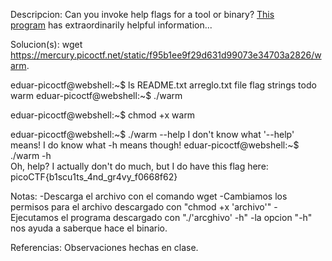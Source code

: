 

Descripcion:
Can you invoke help flags for a tool or binary? [This program](https://mercury.picoctf.net/static/f95b1ee9f29d631d99073e34703a2826/warm) has extraordinarily helpful information...

Solucion(s):
wget https://mercury.picoctf.net/static/f95b1ee9f29d631d99073e34703a2826/warm.

eduar-picoctf@webshell:~$ ls
README.txt  arreglo.txt  file  flag  strings  todo  warm
eduar-picoctf@webshell:~$ ./warm

eduar-picoctf@webshell:~$ chmod +x warm

eduar-picoctf@webshell:~$ ./warm --help
I don't know what '--help' means! I do know what -h means though!
eduar-picoctf@webshell:~$ ./warm -h    
Oh, help? I actually don't do much, but I do have this flag here: picoCTF{b1scu1ts_4nd_gr4vy_f0668f62}

Notas:
-Descarga el archivo con el comando wget 
-Cambiamos los permisos para el archivo descargado con "chmod +x 'archivo'"
-Ejecutamos el programa descargado con "./'arcghivo' -h"
-la opcion "-h" nos ayuda a saberque hace el binario.

Referencias:
Observaciones hechas en clase.